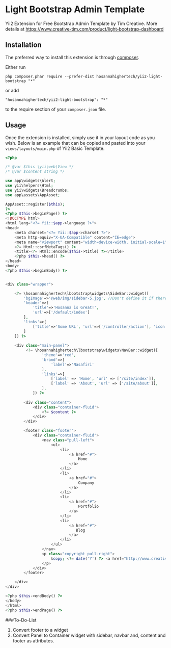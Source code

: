 Light Bootstrap Admin Template
==============================
Yii2 Extension for Free Bootstrap Admin Template by Tim Creative. More details at https://www.creative-tim.com/product/light-bootstrap-dashboard

Installation
------------

The preferred way to install this extension is through [composer](http://getcomposer.org/download/).

Either run

```
php composer.phar require --prefer-dist hosannahighertech/yii2-light-bootstrap "*"
```

or add

```
"hosannahighertech/yii2-light-bootstrap": "*"
```

to the require section of your `composer.json` file.


Usage
-----

Once the extension is installed, simply use it in your layout code as you wish. Below is an example that can be copied and pasted into your `views/layouts/main.php` of Yii2 Basic Template.

```php
<?php

/* @var $this \yii\web\View */
/* @var $content string */

use app\widgets\Alert;
use yii\helpers\Html;
use yii\widgets\Breadcrumbs;
use app\assets\AppAsset;

AppAsset::register($this);
?>
<?php $this->beginPage() ?>
<!DOCTYPE html>
<html lang="<?= Yii::$app->language ?>">
<head>
    <meta charset="<?= Yii::$app->charset ?>">
    <meta http-equiv="X-UA-Compatible" content="IE=edge">
    <meta name="viewport" content="width=device-width, initial-scale=1">
    <?= Html::csrfMetaTags() ?>
    <title><?= Html::encode($this->title) ?></title>
    <?php $this->head() ?>
</head>
<body>
<?php $this->beginBody() ?>


<div class="wrapper">

    <?= \hosannahighertech\lbootstrap\widgets\SideBar::widget([
        'bgImage'=>'@web/img/sidebar-5.jpg', //Don't define it if there is none
        'header'=>[
            'title'=>'Hosanna is Great!',
            'url'=>['/default/index']
        ],
        'links'=>[
            ['title'=>'Some URL', 'url'=>['/controller/action'], 'icon'=>'users']
        ]
    ]) ?>
    
    <div class="main-panel">
		 <?= \hosannahighertech\lbootstrap\widgets\NavBar::widget([
				'theme'=>'red',
				'brand'=>[
					'label'=>'Nasafiri'
				],
				'links'=>[
					['label' => 'Home', 'url' => ['/site/index']],
					['label' => 'About', 'url' => ['/site/about']],
				],
			]) ?>
                
		<div class="content">
			<div class="container-fluid">
				<?= $content ?>
			</div>
		</div>

        <footer class="footer">
            <div class="container-fluid">
                <nav class="pull-left">
                    <ul>
                        <li>
                            <a href="#">
                                Home
                            </a>
                        </li>
                        <li>
                            <a href="#">
                                Company
                            </a>
                        </li>
                        <li>
                            <a href="#">
                                Portfolio
                            </a>
                        </li>
                        <li>
                            <a href="#">
                               Blog
                            </a>
                        </li>
                    </ul>
                </nav>
                <p class="copyright pull-right">
                    &copy; <?= date('Y') ?> <a href="http://www.creative-tim.com">Creative Tim</a>, made with love for a better web
                </p>
            </div>
        </footer>

    </div>
</div>

<?php $this->endBody() ?>
</body>
</html>
<?php $this->endPage() ?>

```

###To-Do-List
1. Convert footer to a widget
2. Convert Panel to Container widget with sidebar, navbar and, content and footer as attributes.
